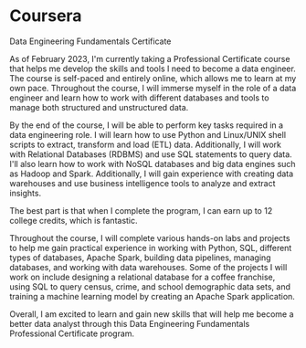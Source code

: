 # Coursera
Data Engineering Fundamentals Certificate

As of February 2023, I'm currently taking a Professional Certificate course that helps me develop the skills and tools I need to become a data engineer. The course is self-paced and entirely online, which allows me to learn at my own pace. Throughout the course, I will immerse myself in the role of a data engineer and learn how to work with different databases and tools to manage both structured and unstructured data.

By the end of the course, I will be able to perform key tasks required in a data engineering role. I will learn how to use Python and Linux/UNIX shell scripts to extract, transform and load (ETL) data. Additionally, I will work with Relational Databases (RDBMS) and use SQL statements to query data. I'll also learn how to work with NoSQL databases and big data engines such as Hadoop and Spark. Additionally, I will gain experience with creating data warehouses and use business intelligence tools to analyze and extract insights.

The best part is that when I complete the program, I can earn up to 12 college credits, which is fantastic.

Throughout the course, I will complete various hands-on labs and projects to help me gain practical experience in working with Python, SQL, different types of databases, Apache Spark, building data pipelines, managing databases, and working with data warehouses. Some of the projects I will work on include designing a relational database for a coffee franchise, using SQL to query census, crime, and school demographic data sets, and training a machine learning model by creating an Apache Spark application.

Overall, I am excited to learn and gain new skills that will help me become a better data analyst through this Data Engineering Fundamentals Professional Certificate program.
